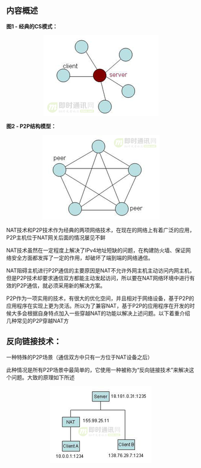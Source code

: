 
## 内容概述
**图1 - 经典的CS模式：**
<div align="center"> <img src="pic/p2p01.png"/> </div>

**图2 - P2P结构模型：**

<div align="center"> <img src="pic/p2p02.png"/> </div>

NAT技术和P2P技术作为经典的两项网络技术，在现在的网络上有着广泛的应用，P2P主机位于NAT网关后面的情况屡见不鲜

NAT技术虽然在一定程度上解决了IPv4地址短缺的问题，在构建防火墙、保证网络安全方面都发挥了一定的作用，却破坏了端到端的网络通信。

NAT阻碍主机进行P2P通信的主要原因是NAT不允许外网主机主动访问内网主机，但是P2P技术却要求通信双方都能主动发起访问，所以要在NAT网络环境中进行有效的P2P通信，就必须采用新的解决方案。


P2P作为一项实用的技术，有很大的优化空间，并且相对于网络设备，基于P2P的应用程序在实现上更为灵活。所以为了兼容NAT，基于P2P的应用程序在开发的时候大多会根据自身特点加入一些穿越NAT的功能以解决上述问题。以下着重介绍几种常见的P2P穿越NAT方


## 反向链接技术：

一种特殊的P2P场景（通信双方中只有一方位于NAT设备之后）

此种情况是所有P2P场景中最简单的，它使用一种被称为“反向链接技术”来解决这个问题。大致的原理如下所述

<div align="center"> <img src="pic/p2p03.png"/> </div>